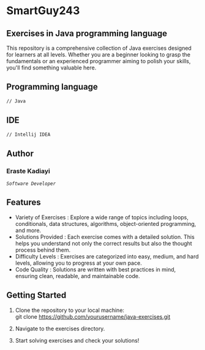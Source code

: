 # SmartGuy243

## Exercises in Java programming language

This repository is a comprehensive collection of Java exercises designed for learners at all levels. Whether you are a beginner looking to grasp the fundamentals or an experienced programmer aiming to polish your skills, you'll find something valuable here.

## Programming language

```bash
// Java
```

## IDE

```bash
// Intellij IDEA
```

## Author

### Eraste Kadiayi

*``Software Developer``*

## Features

- Variety of Exercises : Explore a wide range of topics including loops, conditionals, data structures, algorithms, object-oriented programming, and more.
- Solutions Provided : Each exercise comes with a detailed solution. This helps you understand not only the correct results but also the thought process behind them.
- Difficulty Levels : Exercises are categorized into easy, medium, and hard levels, allowing you to progress at your own pace.
- Code Quality : Solutions are written with best practices in mind, ensuring clean, readable, and maintainable code.

## Getting Started

1. Clone the repository to your local machine:  
   git clone https://github.com/yourusername/java-exercises.git
   
2. Navigate to the exercises directory.  
   
3. Start solving exercises and check your solutions!
